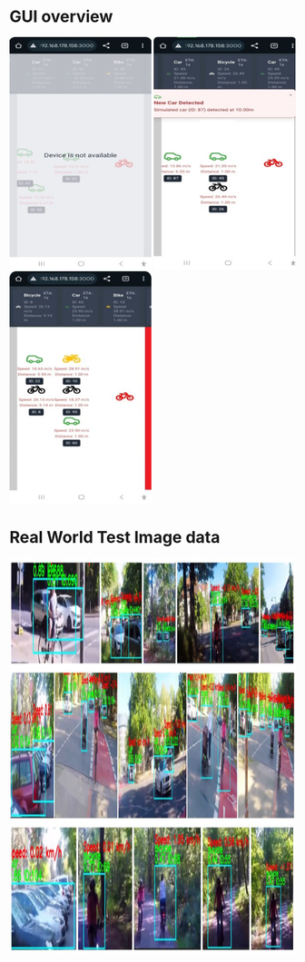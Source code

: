 
# GUI overview
<img src="https://github.com/boradj/RideSafe-Assist/blob/main/Images/UI1.jpg" width="250" height="410"> <img src="https://github.com/boradj/RideSafe-Assist/blob/main/Images/UI2.jpg" width="250" height="410"> <img src="https://github.com/boradj/RideSafe-Assist/blob/main/Images/UI3.jpg" width="250" height="410">

# Real World Test Image data

<img src="https://github.com/boradj/RideSafe-Assist/blob/main/Images/realworld.png" width="800" height="700">
